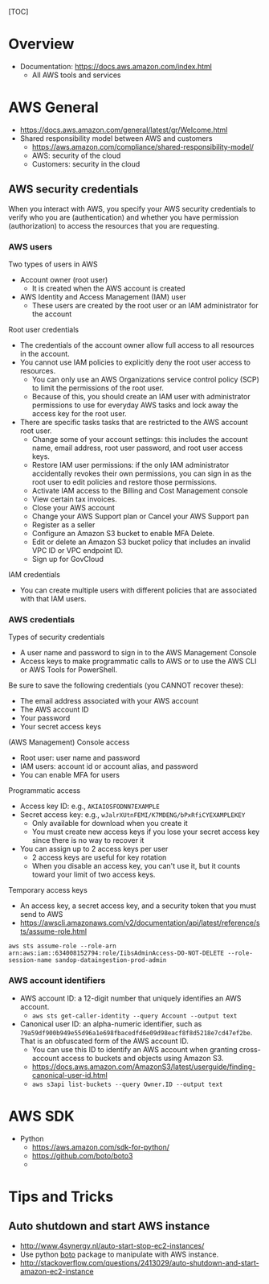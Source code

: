 [TOC]

# Overview

- Documentation: https://docs.aws.amazon.com/index.html
    + All AWS tools and services

# AWS General

- https://docs.aws.amazon.com/general/latest/gr/Welcome.html
- Shared responsibility model between AWS and customers
    + https://aws.amazon.com/compliance/shared-responsibility-model/
    + AWS: security of the cloud
    + Customers: security in the cloud

## AWS security credentials

When you interact with AWS, you specify your AWS security credentials to
verify who you are (authentication) and whether you have permission
(authorization) to access the resources that you are requesting.

### AWS users

Two types of users in AWS
- Account owner (root user)
    + It is created when the AWS account is created
- AWS Identity and Access Management (IAM) user
    + These users are created by the root user or an IAM administrator
      for the account

Root user credentials
- The credentials of the account owner allow full access to all
  resources in the account.
- You cannot use IAM policies to explicitly deny the root user access to
  resources.
    + You can only use an AWS Organizations service control policy (SCP)
      to limit the permissions of the root user.
    + Because of this, you should create an IAM user with administrator
      permissions to use for everyday AWS tasks and lock away the access
      key for the root user.
- There are specific tasks tasks that are restricted to the AWS account
  root user.
    + Change some of your account settings: this includes the account
      name, email address, root user password, and root user access
      keys.
    + Restore IAM user permissions: if the only IAM administrator
      accidentally revokes their own permissions, you can sign in as the
      root user to edit policies and restore those permissions.
    + Activate IAM access to the Billing and Cost Management console
    + View certain tax invoices.
    + Close your AWS account
    + Change your AWS Support plan or Cancel your AWS Support pan
    + Register as a seller
    + Configure an Amazon S3 bucket to enable MFA Delete.
    + Edit or delete an Amazon S3 bucket policy that includes an invalid
      VPC ID or VPC endpoint ID.
    + Sign up for GovCloud


IAM credentials
- You can create multiple users with different policies that are
  associated with that IAM users.

### AWS credentials

Types of security credentials
- A user name and password to sign in to the AWS Management Console
- Access keys to make programmatic calls to AWS or to use the AWS CLI or
  AWS Tools for PowerShell.

Be sure to save the following credentials (you CANNOT recover these):
- The email address associated with your AWS account
- The AWS account ID
- Your password
- Your secret access keys

(AWS Management) Console access
- Root user: user name and password
- IAM users: account id or account alias, and password
- You can enable MFA for users

Programmatic access
- Access key ID: e.g., `AKIAIOSFODNN7EXAMPLE`
- Secret access key: e.g., `wJalrXUtnFEMI/K7MDENG/bPxRfiCYEXAMPLEKEY`
    + Only available for download when you create it
    + You must create new access keys if you lose your secret access key
      since there is no way to recover it
- You can assign up to 2 access keys per user
    + 2 access keys are useful for key rotation
    + When you disable an access key, you can't use it, but it counts
      toward your limit of two access keys.

Temporary access keys
- An access key, a secret access key, and a security token that you must
  send to AWS
- https://awscli.amazonaws.com/v2/documentation/api/latest/reference/sts/assume-role.html

```
aws sts assume-role --role-arn arn:aws:iam::634008152794:role/IibsAdminAccess-DO-NOT-DELETE --role-session-name sandop-dataingestion-prod-admin
```

### AWS account identifiers

- AWS account ID: a 12-digit number that uniquely identifies an AWS
  account.
    + `aws sts get-caller-identity --query Account --output text`
- Canonical user ID: an alpha-numeric identifier, such as `79a59df900b949e55d96a1e698fbacedfd6e09d98eacf8f8d5218e7cd47ef2be`.
  That is an obfuscated form of the AWS account ID.
    + You can use this ID to identify an AWS account when granting
      cross-account access to buckets and objects using Amazon S3.
    + https://docs.aws.amazon.com/AmazonS3/latest/userguide/finding-canonical-user-id.html
    + `aws s3api list-buckets --query Owner.ID --output text`

# AWS SDK

- Python
    + https://aws.amazon.com/sdk-for-python/
    + https://github.com/boto/boto3
    +

# Tips and Tricks

## Auto shutdown and start AWS instance

- http://www.4synergy.nl/auto-start-stop-ec2-instances/
- Use python [boto](http://boto.readthedocs.org/en/latest/) package to
  manipulate with AWS instance.
- http://stackoverflow.com/questions/2413029/auto-shutdown-and-start-amazon-ec2-instance
